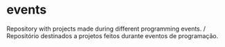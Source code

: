 # events
Repository with projects made during different programming events. / Repositório destinados a projetos feitos durante eventos de programação.
